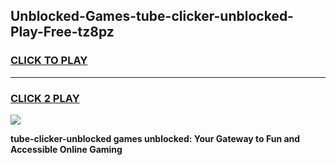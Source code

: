 
## Unblocked-Games-tube-clicker-unblocked-Play-Free-tz8pz
<h3>
<a href="https://premium76.site?title=tube-clicker-unblocked&ref=19M">CLICK TO PLAY</a></h3>
<hr>

<h3>
<a href="https://premium76.site?title=tube-clicker-unblocked&ref=19M">CLICK 2 PLAY</a>
  
</h3>

<a href="https://premium76.site?title=tube-clicker-unblocked&ref=19M"><img src="https://clearcache.store/games.png"></a>


**tube-clicker-unblocked games unblocked: Your Gateway to Fun and Accessible Online Gaming**

